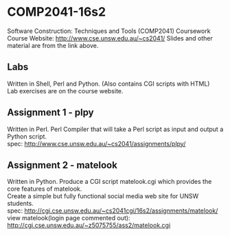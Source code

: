 # COMP2041-16s2
Software Construction: Techniques and Tools (COMP2041) Coursework </br>
Course Website: http://www.cse.unsw.edu.au/~cs2041/
Slides and other material are from the link above. 

## Labs
Written in Shell, Perl and Python. (Also contains CGI scripts with HTML) </br>
Lab exercises are on the course website. 

## Assignment 1 - plpy
Written in Perl. 
Perl Compiler that will take a Perl script as input and output a Python script. </br>
spec: http://www.cse.unsw.edu.au/~cs2041/assignments/plpy/

## Assignment 2 - matelook
Written in Python. 
Produce a CGI script matelook.cgi which provides the core features of matelook.</br>
Create a simple but fully functional social media web site for UNSW students. </br>
spec: http://cgi.cse.unsw.edu.au/~cs2041cgi/16s2/assignments/matelook/ </br>
view matelook(login page commented out): http://cgi.cse.unsw.edu.au/~z5075755/ass2/matelook.cgi
